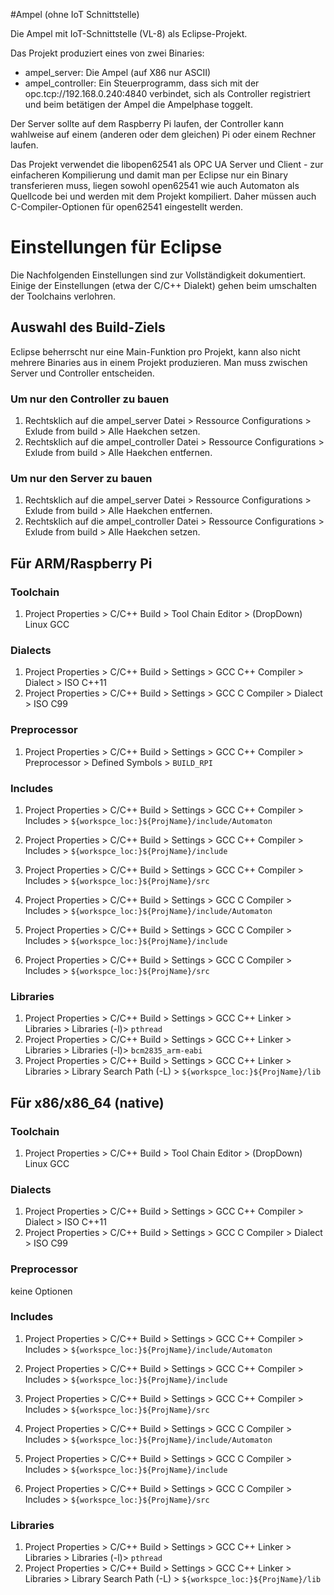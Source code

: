 #Ampel (ohne IoT Schnittstelle)

Die Ampel mit IoT-Schnittstelle (VL-8) als Eclipse-Projekt.

Das Projekt produziert eines von zwei Binaries:
  * ampel_server:       Die Ampel (auf X86 nur ASCII)
  * ampel_controller:   Ein Steuerprogramm, dass sich mit der opc.tcp://192.168.0.240:4840 verbindet, sich als Controller registriert und beim betätigen der Ampel die Ampelphase toggelt.

Der Server sollte auf dem Raspberry Pi laufen, der Controller kann wahlweise auf einem (anderen oder dem gleichen) Pi oder einem Rechner laufen.

Das Projekt verwendet die libopen62541 als OPC UA Server und Client - zur einfacheren Kompilierung und damit man per Eclipse nur ein Binary transferieren muss, liegen sowohl open62541 wie auch Automaton als Quellcode bei und werden mit dem Projekt kompiliert. Daher müssen auch C-Compiler-Optionen für open62541 eingestellt werden.

# Einstellungen für Eclipse

Die Nachfolgenden Einstellungen sind zur Vollständigkeit dokumentiert. Einige der Einstellungen (etwa der C/C++ Dialekt) gehen beim umschalten der Toolchains verlohren.

## Auswahl des Build-Ziels

Eclipse beherrscht nur eine Main-Funktion pro Projekt, kann also nicht mehrere Binaries aus in einem Projekt produzieren. Man muss zwischen Server und Controller entscheiden.

### Um nur den Controller zu bauen

1. Rechtsklich auf die ampel_server Datei > Ressource Configurations > Exlude from build > Alle Haekchen setzen.
1. Rechtsklich auf die ampel_controller Datei > Ressource Configurations > Exlude from build > Alle Haekchen entfernen.

### Um nur den Server zu bauen

1. Rechtsklich auf die ampel_server Datei > Ressource Configurations > Exlude from build > Alle Haekchen entfernen.
1. Rechtsklich auf die ampel_controller Datei > Ressource Configurations > Exlude from build > Alle Haekchen setzen.

## Für ARM/Raspberry Pi

### Toolchain

1. Project Properties >  C/C++ Build > Tool Chain Editor > (DropDown) Linux GCC

### Dialects
1. Project Properties >  C/C++ Build > Settings > GCC C++ Compiler > Dialect > ISO C++11
1. Project Properties >  C/C++ Build > Settings > GCC C Compiler > Dialect > ISO C99

### Preprocessor
1. Project Properties >  C/C++ Build > Settings > GCC C++ Compiler > Preprocessor > Defined Symbols > `BUILD_RPI`

### Includes
1. Project Properties >  C/C++ Build > Settings > GCC C++ Compiler > Includes > `${workspce_loc:}${ProjName}/include/Automaton`
1. Project Properties >  C/C++ Build > Settings > GCC C++ Compiler > Includes > `${workspce_loc:}${ProjName}/include`
1. Project Properties >  C/C++ Build > Settings > GCC C++ Compiler > Includes > `${workspce_loc:}${ProjName}/src`

1. Project Properties >  C/C++ Build > Settings > GCC C Compiler > Includes > `${workspce_loc:}${ProjName}/include/Automaton`
1. Project Properties >  C/C++ Build > Settings > GCC C Compiler > Includes > `${workspce_loc:}${ProjName}/include`
1. Project Properties >  C/C++ Build > Settings > GCC C Compiler > Includes > `${workspce_loc:}${ProjName}/src`

### Libraries
1. Project Properties >  C/C++ Build > Settings > GCC C++ Linker > Libraries > Libraries (-l)> `pthread`
1. Project Properties >  C/C++ Build > Settings > GCC C++ Linker > Libraries > Libraries (-l)> `bcm2835_arm-eabi`
1. Project Properties >  C/C++ Build > Settings > GCC C++ Linker > Libraries > Library Search Path (-L) > `${workspce_loc:}${ProjName}/lib`


## Für x86/x86_64 (native)

### Toolchain

1. Project Properties >  C/C++ Build > Tool Chain Editor > (DropDown) Linux GCC

### Dialects
1. Project Properties >  C/C++ Build > Settings > GCC C++ Compiler > Dialect > ISO C++11
1. Project Properties >  C/C++ Build > Settings > GCC C Compiler > Dialect > ISO C99

### Preprocessor
keine Optionen

### Includes
1. Project Properties >  C/C++ Build > Settings > GCC C++ Compiler > Includes > `${workspce_loc:}${ProjName}/include/Automaton`
1. Project Properties >  C/C++ Build > Settings > GCC C++ Compiler > Includes > `${workspce_loc:}${ProjName}/include`
1. Project Properties >  C/C++ Build > Settings > GCC C++ Compiler > Includes > `${workspce_loc:}${ProjName}/src`

1. Project Properties >  C/C++ Build > Settings > GCC C Compiler > Includes > `${workspce_loc:}${ProjName}/include/Automaton`
1. Project Properties >  C/C++ Build > Settings > GCC C Compiler > Includes > `${workspce_loc:}${ProjName}/include`
1. Project Properties >  C/C++ Build > Settings > GCC C Compiler > Includes > `${workspce_loc:}${ProjName}/src`

### Libraries
1. Project Properties >  C/C++ Build > Settings > GCC C++ Linker > Libraries > Libraries (-l)> `pthread`
1. Project Properties >  C/C++ Build > Settings > GCC C++ Linker > Libraries > Library Search Path (-L) > `${workspce_loc:}${ProjName}/lib`
